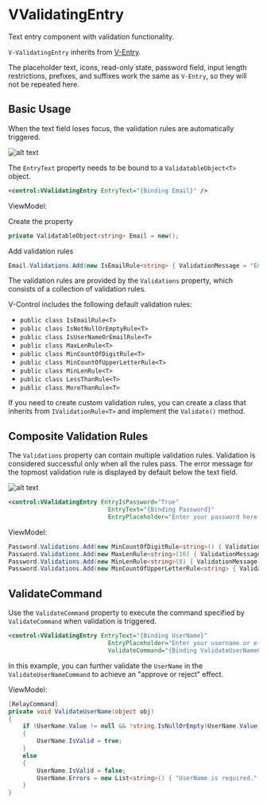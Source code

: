 # VValidatingEntry

Text entry component with validation functionality.

`V-ValidatingEntry` inherits from [V-Entry](v-entry.md).

The placeholder text, icons, read-only state, password field, input length restrictions, prefixes, and suffixes work the same as `V-Entry`, so they will not be repeated here.

## Basic Usage

When the text field loses focus, the validation rules are automatically triggered.

![alt text](assets/image-60.png)

The `EntryText` property needs to be bound to a `ValidatableObject<T>` object.

```xml
<control:VValidatingEntry EntryText="{Binding Email}" />
```

ViewModel:

Create the property

```csharp
private ValidatableObject<string> Email = new();
```

Add validation rules

```csharp
Email.Validations.Add(new IsEmailRule<string> { ValidationMessage = "Email is invalid." });
```

The validation rules are provided by the `Validations` property, which consists of a collection of validation rules.

V-Control includes the following default validation rules:

* `public class IsEmailRule<T>`
* `public class IsNotNullOrEmptyRule<T>`
* `public class IsUserNameOrEmailRule<T>`
* `public class MaxLenRule<T>`
* `public class MinCountOfDigitRule<T>`
* `public class MinCountOfUpperLetterRule<T>`
* `public class MinLenRule<T>`
* `public class LessThanRule<T>`
* `public class MoreThanRule<T>`

If you need to create custom validation rules, you can create a class that inherits from `IValidationRule<T>` and implement the `Validate()` method.

## Composite Validation Rules

The `Validations` property can contain multiple validation rules. Validation is considered successful only when all the rules pass. The error message for the topmost validation rule is displayed by default below the text field.

![alt text](assets/recording-12.gif)

```xml
<control:VValidatingEntry EntryIsPassword="True"
                            EntryText="{Binding Password}"
                            EntryPlaceholder="Enter your password here."></control:VValidatingEntry>
```

ViewModel:

```csharp
Password.Validations.Add(new MinCountOfDigitRule<string>() { ValidationMessage = "The password must contain at least one digit." });
Password.Validations.Add(new MaxLenRule<string>(16) { ValidationMessage = "The password cannot exceed 16 characters in length." });
Password.Validations.Add(new MinLenRule<string>(8) { ValidationMessage = "The password must be at least 8 characters long." });
Password.Validations.Add(new MinCountOfUpperLetterRule<string> { ValidationMessage = "The password must contain at least one uppercase letter." });
```

## ValidateCommand

Use the `ValidateCommand` property to execute the command specified by `ValidateCommand` when validation is triggered.

```xml
<control:VValidatingEntry EntryText="{Binding UserName}"
                            EntryPlaceholder="Enter your username or e-mail here."
                            ValidateCommand="{Binding ValidateUserNameCommand}"></control:VValidatingEntry>
```

In this example, you can further validate the `UserName` in the `ValidateUserNameCommand` to achieve an "approve or reject" effect.

ViewModel:

```csharp
[RelayCommand]
private void ValidateUserName(object obj)
{
    if (UserName.Value != null && !string.IsNullOrEmpty(UserName.Value))
    {
        UserName.IsValid = true;
    }
    else
    {
        UserName.IsValid = false;
        UserName.Errors = new List<string>() { "UserName is required." };
    }
}
```